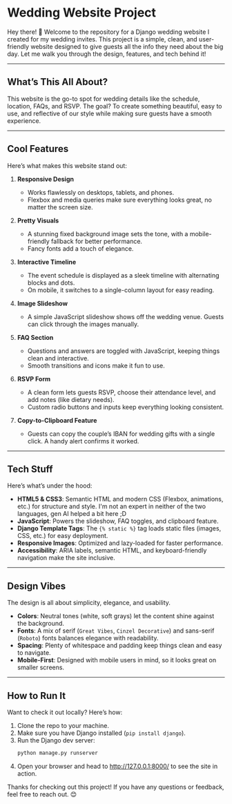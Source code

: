 # Wedding Website Project

Hey there! 👋 Welcome to the repository for a Django wedding website I created for my wedding invites. 
This project is a simple, clean, and user-friendly website designed to give guests all the info they need about the big day. Let me walk you through the design, features, and tech behind it!

---

## **What’s This All About?**
This website is the go-to spot for wedding details like the schedule, location, FAQs, and RSVP. The goal? To create something beautiful, easy to use, and reflective of our style while making sure guests have a smooth experience.

---

## **Cool Features**
Here’s what makes this website stand out:

1. **Responsive Design**  
   - Works flawlessly on desktops, tablets, and phones.  
   - Flexbox and media queries make sure everything looks great, no matter the screen size.

2. **Pretty Visuals**  
   - A stunning fixed background image sets the tone, with a mobile-friendly fallback for better performance.  
   - Fancy fonts add a touch of elegance.

3. **Interactive Timeline**  
   - The event schedule is displayed as a sleek timeline with alternating blocks and dots.  
   - On mobile, it switches to a single-column layout for easy reading.

4. **Image Slideshow**  
   - A simple JavaScript slideshow shows off the wedding venue. Guests can click through the images manually.

5. **FAQ Section**  
   - Questions and answers are toggled with JavaScript, keeping things clean and interactive.  
   - Smooth transitions and icons make it fun to use.

6. **RSVP Form**  
   - A clean form lets guests RSVP, choose their attendance level, and add notes (like dietary needs).  
   - Custom radio buttons and inputs keep everything looking consistent.

7. **Copy-to-Clipboard Feature**  
   - Guests can copy the couple’s IBAN for wedding gifts with a single click. A handy alert confirms it worked.

---

## **Tech Stuff**
Here’s what’s under the hood:  
- **HTML5 & CSS3**: Semantic HTML and modern CSS (Flexbox, animations, etc.) for structure and style. I'm not an expert in neither of the two languages, gen AI helped a bit here ;D
- **JavaScript**: Powers the slideshow, FAQ toggles, and clipboard feature.  
- **Django Template Tags**: The `{% static %}` tag loads static files (images, CSS, etc.) for easy deployment.  
- **Responsive Images**: Optimized and lazy-loaded for faster performance.  
- **Accessibility**: ARIA labels, semantic HTML, and keyboard-friendly navigation make the site inclusive.

---

## **Design Vibes**
The design is all about simplicity, elegance, and usability.
- **Colors**: Neutral tones (white, soft grays) let the content shine against the background.  
- **Fonts**: A mix of serif (`Great Vibes`, `Cinzel Decorative`) and sans-serif (`Roboto`) fonts balances elegance with readability.  
- **Spacing**: Plenty of whitespace and padding keep things clean and easy to navigate.  
- **Mobile-First**: Designed with mobile users in mind, so it looks great on smaller screens.

---

## **How to Run It**
Want to check it out locally? Here’s how:  
1. Clone the repo to your machine.  
2. Make sure you have Django installed (`pip install django`).  
3. Run the Django dev server:  
   ```bash
   python manage.py runserver
   ```
4. Open your browser and head to http://127.0.0.1:8000/ to see the site in action.

Thanks for checking out this project! If you have any questions or feedback, feel free to reach out. 😊
